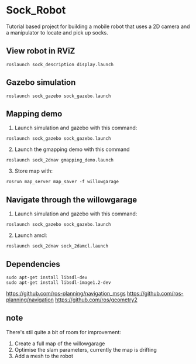 # Sock_Robot
Tutorial based project for building a mobile robot that uses a 2D camera and a manipulator to locate and pick up socks. 

## View robot in RViZ

```
roslaunch sock_description display.launch
```

## Gazebo simulation
```
roslaunch sock_gazebo sock_gazebo.launch
```

## Mapping demo

1. Launch simulation and gazebo with this command:

```
roslaunch sock_gazebo sock_gazebo.launch
```

2. Launch the gmapping demo with this command

```
roslaunch sock_2dnav gmapping_demo.launch
```

3. Store map with: 

```
rosrun map_server map_saver -f willowgarage
```

## Navigate through the willowgarage

1. Launch simulation and gazebo with this command:

```
roslaunch sock_gazebo sock_gazebo.launch
```

2. Launch amcl: 
```
roslaunch sock_2dnav sock_2damcl.launch
```
## Dependencies
```
sudo apt-get install libsdl-dev
sudo apt-get install libsdl-image1.2-dev
```

https://github.com/ros-planning/navigation_msgs
https://github.com/ros-planning/navigation
https://github.com/ros/geometry2

## note

There's stil quite a bit of room for improvement: 
1. Create a full map of the willowgarage
2. Optimise the slam parameters, currently the map is drifting
3. Add a mesh to the robot

